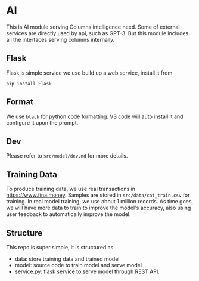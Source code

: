 # AI

This is AI module serving Columns intelligence need. Some of external services are directly used by api, such as GPT-3.
But this module includes all the interfaces serving columns internally.

## Flask
Flask is simple service we use build up a web service, install it from
```
pip install Flask
```

## Format
We use `black` for python code formatting. VS code will auto install it and configure it upon the prompt.

## Dev
Please refer to `src/model/dev.md` for more details.

## Training Data
To produce training data, we use real transactions in https://www.fina.money. Samples are stored in `src/data/cat_train.csv` for training.
In real model training, we use about 1 million records.
As time goes, we will have more data to train to improve the model's accuracy, also using user feedback to automatically improve the model.

## Structure
This repo is super simple, it is structured as
- data: store training data and trained model
- model: source code to train model and serve model
- service.py: flask service to serve model through REST API.
